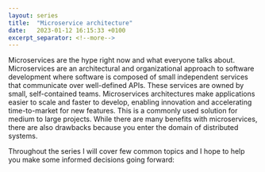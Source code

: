 ```yaml
---
layout: series
title:  "Microservice architecture"
date:   2023-01-12 16:15:33 +0100
excerpt_separator: <!--more-->
---
```


Microservices are the hype right now and what everyone talks about. Microservices are an architectural and organizational approach to software development where software is
composed of small independent services that communicate over well-defined APIs. These services are owned by small, self-contained teams. Microservices architectures make
applications easier to scale and faster to develop, enabling innovation and accelerating time-to-market for new features. This is a commonly used solution for medium to large
projects. While there are many benefits with microservices, there are also drawbacks because you enter the domain of distributed systems.

Throughout the series I will cover few common topics and I hope to help you make some informed decisions going forward:
<!--more-->

